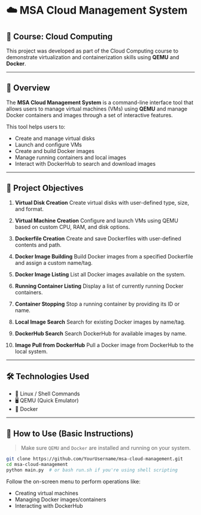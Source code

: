 
# ☁️ MSA Cloud Management System

## 📘 Course: Cloud Computing

This project was developed as part of the Cloud Computing course to demonstrate virtualization and containerization skills using **QEMU** and **Docker**.

---

## 🚀 Overview

The **MSA Cloud Management System** is a command-line interface tool that allows users to manage virtual machines (VMs) using **QEMU** and manage Docker containers and images through a set of interactive features.

This tool helps users to:

* Create and manage virtual disks
* Launch and configure VMs
* Create and build Docker images
* Manage running containers and local images
* Interact with DockerHub to search and download images

---

## 🎯 Project Objectives

1. **Virtual Disk Creation**
   Create virtual disks with user-defined type, size, and format.

2. **Virtual Machine Creation**
   Configure and launch VMs using QEMU based on custom CPU, RAM, and disk options.

3. **Dockerfile Creation**
   Create and save Dockerfiles with user-defined contents and path.

4. **Docker Image Building**
   Build Docker images from a specified Dockerfile and assign a custom name/tag.

5. **Docker Image Listing**
   List all Docker images available on the system.

6. **Running Container Listing**
   Display a list of currently running Docker containers.

7. **Container Stopping**
   Stop a running container by providing its ID or name.

8. **Local Image Search**
   Search for existing Docker images by name/tag.

9. **DockerHub Search**
   Search DockerHub for available images by name.

10. **Image Pull from DockerHub**
    Pull a Docker image from DockerHub to the local system.

---

## 🛠️ Technologies Used

* 🐧 Linux / Shell Commands
* 🖥️ QEMU (Quick Emulator)
* 🐳 Docker

---

## 📒 How to Use (Basic Instructions)

> Make sure `QEMU` and `Docker` are installed and running on your system.

```bash
git clone https://github.com/YourUsername/msa-cloud-management.git
cd msa-cloud-management
python main.py  # or bash run.sh if you're using shell scripting
```

Follow the on-screen menu to perform operations like:

* Creating virtual machines
* Managing Docker images/containers
* Interacting with DockerHub

